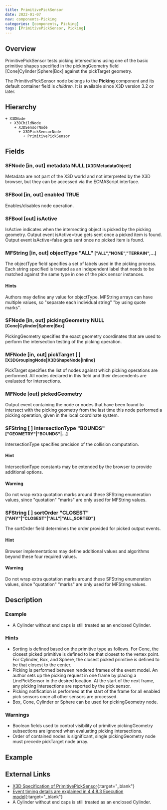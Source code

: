 ```yaml
---
title: PrimitivePickSensor
date: 2022-01-07
nav: components-Picking
categories: [components, Picking]
tags: [PrimitivePickSensor, Picking]
---
```

<style>
.post h3 {
  word-spacing: 0.2em;
}
</style>

## Overview

PrimitivePickSensor tests picking intersections using one of the basic primitive shapes specified in the pickingGeometry field [Cone|Cylinder|Sphere|Box] against the pickTarget geometry.

The PrimitivePickSensor node belongs to the **Picking** component and its default container field is *children.* It is available since X3D version 3.2 or later.

## Hierarchy

```
+ X3DNode
  + X3DChildNode
    + X3DSensorNode
      + X3DPickSensorNode
        + PrimitivePickSensor
```

## Fields

### SFNode [in, out] **metadata** NULL <small>[X3DMetadataObject]</small>

Metadata are not part of the X3D world and not interpreted by the X3D browser, but they can be accessed via the ECMAScript interface.

### SFBool [in, out] **enabled** TRUE

Enables/disables node operation.

### SFBool [out] **isActive**

IsActive indicates when the intersecting object is picked by the picking geometry. Output event isActive=true gets sent once a picked item is found. Output event isActive=false gets sent once no picked item is found.

### MFString [in, out] **objectType** "ALL" <small>["ALL","NONE","TERRAIN",...]</small>

The objectType field specifies a set of labels used in the picking process. Each string specified is treated as an independent label that needs to be matched against the same type in one of the pick sensor instances.

#### Hints

Authors may define any value for objectType. MFString arrays can have multiple values, so "separate each individual string" "by using quote marks".

### SFNode [in, out] **pickingGeometry** NULL <small>[Cone|Cylinder|Sphere|Box]</small>

PickingGeometry specifies the exact geometry coordinates that are used to perform the intersection testing of the picking operation.

### MFNode [in, out] **pickTarget** [ ] <small>[X3DGroupingNode|X3DShapeNode|Inline]</small>

PickTarget specifies the list of nodes against which picking operations are performed. All nodes declared in this field and their descendents are evaluated for intersections.

### MFNode [out] **pickedGeometry**

Output event containing the node or nodes that have been found to intersect with the picking geometry from the last time this node performed a picking operation, given in the local coordinate system.

### SFString [ ] **intersectionType** "BOUNDS" <small>["GEOMETRY"|"BOUNDS"|...]</small>

IntersectionType specifies precision of the collision computation.

#### Hint

IntersectionType constants may be extended by the browser to provide additional options.

#### Warning

Do not wrap extra quotation marks around these SFString enumeration values, since "quotation" "marks" are only used for MFString values.

### SFString [ ] **sortOrder** "CLOSEST" <small>["ANY"|"CLOSEST"|"ALL"|"ALL_SORTED"]</small>

The sortOrder field determines the order provided for picked output events.

#### Hint

Browser implementations may define additional values and algorithms beyond these four required values.

#### Warning

Do not wrap extra quotation marks around these SFString enumeration values, since "quotation" "marks" are only used for MFString values.

## Description

### Example

- A Cylinder without end caps is still treated as an enclosed Cylinder.

### Hints

- Sorting is defined based on the primitive type as follows. For Cone, the closest picked primitive is defined to be that closest to the vertex point. For Cylinder, Box, and Sphere, the closest picked primitive is defined to be that closest to the center.
- Picking is performed between rendered frames of the event model. An author sets up the picking request in one frame by placing a LinePickSensor in the desired location. At the start of the next frame, any picking intersections are reported by the pick sensor.
- Picking notification is performed at the start of the frame for all enabled pick sensors once all other sensors are processed.
- Box, Cone, Cylinder or Sphere can be used for pickingGeometry node.

### Warnings

- Boolean fields used to control visibility of primitive pickingGeometry subsections are ignored when evaluating picking intersections.
- Order of contained nodes is significant, single pickingGeometry node must precede pickTarget node array.

## Example

<x3d-canvas src="https://create3000.github.io/media/examples/Picking/PrimitivePickSensor/PrimitivePickSensor.x3d"></x3d-canvas>

## External Links

- [X3D Specification of PrimitivePickSensor](https://www.web3d.org/documents/specifications/19775-1/V4.0/Part01/components/picking.html#PrimitivePickSensor){:target="_blank"}
- [Event timing details are explained in 4.4.8.3 Execution model](https://www.web3d.org/files/specifications/19775-1/V3.3/Part01/concepts.html#ExecutionModel){:target="_blank"}
- A Cylinder without end caps is still treated as an enclosed Cylinder.
